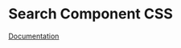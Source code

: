 # Search Component CSS

[Documentation](https://github.com/ArthurClemens/polythene/tree/master/docs/css.md)
